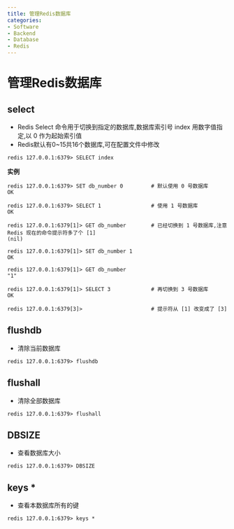 ```yaml
---
title: 管理Redis数据库
categories:
- Software
- Backend
- Database
- Redis
---
```

# 管理Redis数据库

## select

- Redis Select 命令用于切换到指定的数据库,数据库索引号 index 用数字值指定,以 0 作为起始索引值
- Redis默认有0~15共16个数据库,可在配置文件中修改

```
redis 127.0.0.1:6379> SELECT index
```

**实例**

```
redis 127.0.0.1:6379> SET db_number 0         # 默认使用 0 号数据库
OK

redis 127.0.0.1:6379> SELECT 1                # 使用 1 号数据库
OK

redis 127.0.0.1:6379[1]> GET db_number        # 已经切换到 1 号数据库,注意 Redis 现在的命令提示符多了个 [1]
(nil)

redis 127.0.0.1:6379[1]> SET db_number 1
OK

redis 127.0.0.1:6379[1]> GET db_number
"1"

redis 127.0.0.1:6379[1]> SELECT 3             # 再切换到 3 号数据库
OK

redis 127.0.0.1:6379[3]>                      # 提示符从 [1] 改变成了 [3]
```

## flushdb

- 清除当前数据库

```
redis 127.0.0.1:6379> flushdb
```

## flushall

- 清除全部数据库

```
redis 127.0.0.1:6379> flushall
```

## DBSIZE

- 查看数据库大小

```
redis 127.0.0.1:6379> DBSIZE
```

## keys *

- 查看本数据库所有的键

```
redis 127.0.0.1:6379> keys *
```
